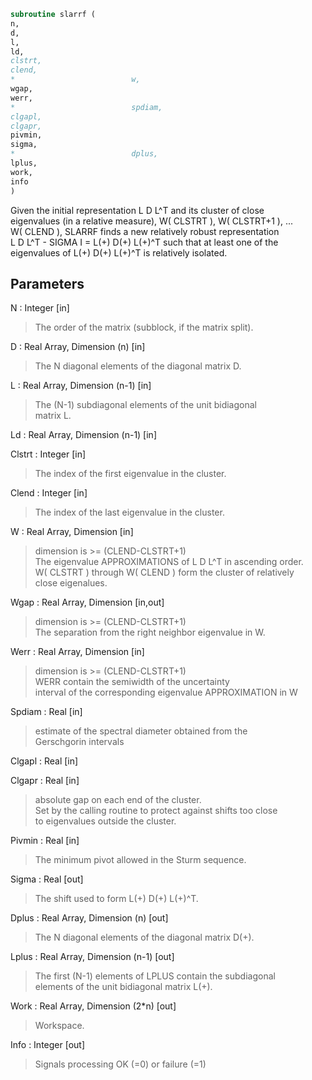 ```fortran  
subroutine slarrf (  
n,  
d,  
l,  
ld,  
clstrt,  
clend,  
*                          w,  
wgap,  
werr,  
*                          spdiam,  
clgapl,  
clgapr,  
pivmin,  
sigma,  
*                          dplus,  
lplus,  
work,  
info  
)  
```  
  
Given the initial representation L D L^T and its cluster of close  
eigenvalues (in a relative measure), W( CLSTRT ), W( CLSTRT+1 ), ...  
W( CLEND ), SLARRF finds a new relatively robust representation  
L D L^T - SIGMA I = L(+) D(+) L(+)^T such that at least one of the  
eigenvalues of L(+) D(+) L(+)^T is relatively isolated.  
  
## Parameters  
N : Integer [in]  
> The order of the matrix (subblock, if the matrix split).  
  
D : Real Array, Dimension (n) [in]  
> The N diagonal elements of the diagonal matrix D.  
  
L : Real Array, Dimension (n-1) [in]  
> The (N-1) subdiagonal elements of the unit bidiagonal  
> matrix L.  
  
Ld : Real Array, Dimension (n-1) [in]  
  
Clstrt : Integer [in]  
> The index of the first eigenvalue in the cluster.  
  
Clend : Integer [in]  
> The index of the last eigenvalue in the cluster.  
  
W : Real Array, Dimension [in]  
> dimension is >=  (CLEND-CLSTRT+1)  
> The eigenvalue APPROXIMATIONS of L D L^T in ascending order.  
> W( CLSTRT ) through W( CLEND ) form the cluster of relatively  
> close eigenalues.  
  
Wgap : Real Array, Dimension [in,out]  
> dimension is >=  (CLEND-CLSTRT+1)  
> The separation from the right neighbor eigenvalue in W.  
  
Werr : Real Array, Dimension [in]  
> dimension is >=  (CLEND-CLSTRT+1)  
> WERR contain the semiwidth of the uncertainty  
> interval of the corresponding eigenvalue APPROXIMATION in W  
  
Spdiam : Real [in]  
> estimate of the spectral diameter obtained from the  
> Gerschgorin intervals  
  
Clgapl : Real [in]  
  
Clgapr : Real [in]  
> absolute gap on each end of the cluster.  
> Set by the calling routine to protect against shifts too close  
> to eigenvalues outside the cluster.  
  
Pivmin : Real [in]  
> The minimum pivot allowed in the Sturm sequence.  
  
Sigma : Real [out]  
> The shift used to form L(+) D(+) L(+)^T.  
  
Dplus : Real Array, Dimension (n) [out]  
> The N diagonal elements of the diagonal matrix D(+).  
  
Lplus : Real Array, Dimension (n-1) [out]  
> The first (N-1) elements of LPLUS contain the subdiagonal  
> elements of the unit bidiagonal matrix L(+).  
  
Work : Real Array, Dimension (2*n) [out]  
> Workspace.  
  
Info : Integer [out]  
> Signals processing OK (=0) or failure (=1)  
  
